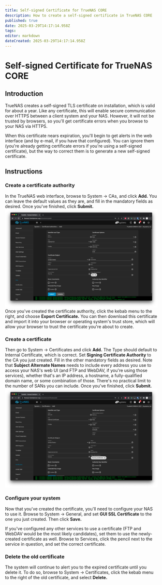 ```yaml
---
title: Self-signed Certificate for TrueNAS CORE
description: How to create a self-signed certificate in TrueNAS CORE
published: true
date: 2025-03-29T14:17:14.958Z
tags: 
editor: markdown
dateCreated: 2025-03-29T14:17:14.958Z
---
```


# Self-signed Certificate for TrueNAS CORE
## Introduction
TrueNAS creates a self-signed TLS certificate on installation, which is valid for about a year.  Like any certificate, this will enable secure communication over HTTPS between a client system and your NAS.  However, it will not be trusted by browsers, so you'll get certificate errors when you browse to your NAS via HTTPS.

When this certificate nears expiration, you'll begin to get alerts in the web interface (and by e-mail, if you have that configured).  You can ignore them (you're already getting certificate errors if you're using a self-signed certificate), but the way to correct them is to generate a new self-signed certificate.
## Instructions
### Create a certificate authority
In the TrueNAS web interface, browse to System -> CAs, and click **Add.**  You can leave the default values as they are, and fill in the mandatory fields as desired.  Once you've finished, click **Submit.**
![core-create-ca.png](/core-create-ca.png)
Once you've created the certificate authority, click the kebab menu to the right, and choose **Export Certificate.**  You can then download this certificate and import it into your browser or operating system's trust store, which will allow your browser to trust the certificate you're about to create.
### Create a certificate
Then go to System -> Certificates and click **Add.**  The Type should default to Internal Certificate, which is correct.  Set **Signing Certificate Authority** to the CA you just created.  Fill in the other mandatory fields as desired.  Note that **Subject Alternate Names** needs to include every address you use to access your NAS's web UI (and FTP and WebDAV, if you're using those services), whether that's an IP address, a hostname, a fully-qualified domain name, or some combination of those.  There's no practical limit to the number of SANs you can include.  Once you've finished, click **Submit.**
![core-create-cert.png](/core-create-cert.png)
### Configure your system
Now that you've created the certificate, you'll need to configure your NAS to use it.  Browse to System -> General, and set **GUI SSL Certificate** to the one you just created.  Then click **Save.**

If you've configured any other services to use a certificate (FTP and WebDAV would be the most likely candidates), set them to use the newly-created certificate as well.  Browse to Services, click the pencil next to the service in question, and set the correct certificate.
### Delete the old certificate
The system will continue to alert you to the expired certificate until you delete it.  To do so, browse to System -> Certificates, click the kebab menu to the right of the old certificate, and select **Delete.**
